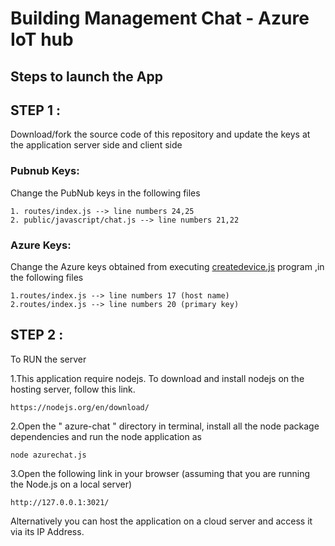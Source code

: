 # Building Management Chat - Azure IoT hub

## Steps to launch the App
## STEP 1 :
Download/fork the source code of this repository and update the keys at the application server side and client side

### Pubnub Keys: 
Change the PubNub keys in the following files

    1. routes/index.js --> line numbers 24,25
    2. public/javascript/chat.js --> line numbers 21,22

### Azure Keys:
Change the Azure keys obtained from executing [createdevice.js](https://github.com/shyampurk/bldg-mgmt-azure-iot/blob/master/createDevice/createdevice.js) program ,in the following files

    1.routes/index.js --> line numbers 17 (host name)
    2.routes/index.js --> line numbers 20 (primary key)
    
## STEP 2 :

To RUN the server

1.This application require nodejs. To download and install nodejs on the hosting server, follow this link.

    https://nodejs.org/en/download/

2.Open the " azure-chat " directory in terminal, install all the node package dependencies and run the node application as

    node azurechat.js

3.Open the following link in your browser (assuming that you are running the Node.js on a local server)

    http://127.0.0.1:3021/

Alternatively you can host the application on a cloud server and access it via its IP Address.

